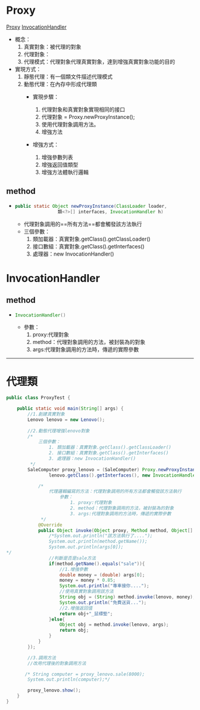 # Proxy
[Proxy](https://www.apiref.com/java11-zh/java.base/java/lang/reflect/Proxy.html)
[InvocationHandler](https://www.apiref.com/java11-zh/java.base/java/lang/reflect/InvocationHandler.html)

* 概念：
	1. 真實對象：被代理的對象
	2. 代理對象：
	3. 代理模式：代理對象代理真實對象，達到增強真實對象功能的目的
* 實現方式：
	1. 靜態代理：有一個類文件描述代理模式
	2. 動態代理：在內存中形成代理類
		* 實現步驟：
			1. 代理對象和真實對象實現相同的接口
			2. 代理對象 = Proxy.newProxyInstance();
			3. 使用代理對象調用方法。
			4. 增強方法

		* 增強方式：
			1. 增強參數列表
			2. 增強返回值類型
			3. 增強方法體執行邏輯	

## method
- 
	```java
	public static Object newProxyInstance(ClassLoader loader, 
					類<?>[] interfaces, InvocationHandler h)
	```
	- 代理對象調用的==所有方法==都會觸發該方法執行
	- 三個參數：
		1. 類加載器：真實對象.getClass().getClassLoader()
		2. 接口數組：真實對象.getClass().getInterfaces()
		3. 處理器：new InvocationHandler()
# InvocationHandler
## method
- 
	```java
	InvocationHandler()
	```
	- 參數：
		1. proxy:代理對象
		2. method：代理對象調用的方法，被封裝為的對象
		3. args:代理對象調用的方法時，傳遞的實際參數

---
# 代理類
```java
public class ProxyTest {

    public static void main(String[] args) {
        //1.創建真實對象
        Lenovo lenovo = new Lenovo();
        
        //2.動態代理增強lenovo對象
        /*
            三個參數：
                1. 類加載器：真實對象.getClass().getClassLoader()
                2. 接口數組：真實對象.getClass().getInterfaces()
                3. 處理器：new InvocationHandler()
         */
        SaleComputer proxy_lenovo = (SaleComputer) Proxy.newProxyInstance(lenovo.getClass().getClassLoader(),
                lenovo.getClass().getInterfaces(), new InvocationHandler() {

            /*
                代理邏輯編寫的方法：代理對象調用的所有方法都會觸發該方法執行
                    參數：
                        1. proxy:代理對象
                        2. method：代理對象調用的方法，被封裝為的對象
                        3. args:代理對象調用的方法時，傳遞的實際參數
             */
            @Override
            public Object invoke(Object proxy, Method method, Object[] args) throws Throwable {
                /*System.out.println("該方法執行了....");
                System.out.println(method.getName());
                System.out.println(args[0]);
*/
                //判斷是否是sale方法
                if(method.getName().equals("sale")){
                    //1.增強參數
                    double money = (double) args[0];
                    money = money * 0.85;
                    System.out.println("專車接你....");
                    //使用真實對象調用該方法
                    String obj = (String) method.invoke(lenovo, money);
                    System.out.println("免費送貨...");
                    //2.增強返回值
                    return obj+"_鼠標墊";
                }else{
                    Object obj = method.invoke(lenovo, args);
                    return obj;
                }
            }
        });

        //3.調用方法
		//改用代理後的對象調用方法

       /* String computer = proxy_lenovo.sale(8000);
        System.out.println(computer);*/

        proxy_lenovo.show();
    }
}
```